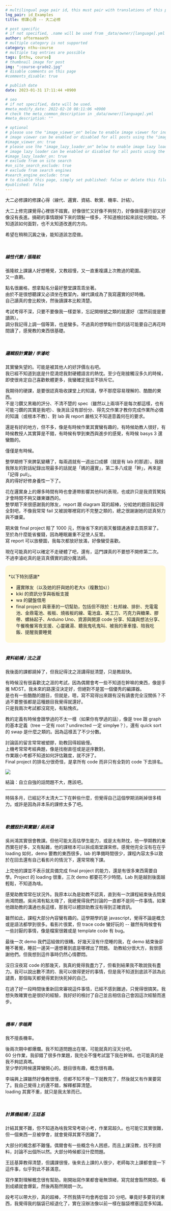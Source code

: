```yaml
---
# multilingual page pair id, this must pair with translations of this page. (This name must be unique)
lng_pair: id_Examples
title: 修課心得 -- 大二必修 

# post specific
# if not specified, .name will be used from _data/owner/[language].yml
author: aftermaaath
# multiple category is not supported
category: nthu-course 
# multiple tag entries are possible
tags: [nthu, course]
# thumbnail image for post
img: ":course-grade2.jpg"
# disable comments on this page
#comments_disable: true

# publish date
date: 2023-01-31 17:11:44 +0900

# seo
# if not specified, date will be used.
#meta_modify_date: 2022-02-10 08:11:06 +0900
# check the meta_common_description in _data/owner/[language].yml
#meta_description: ""

# optional
# please use the "image_viewer_on" below to enable image viewer for individual pages or posts (_posts/ or [language]/_posts folders).
# image viewer can be enabled or disabled for all posts using the "image_viewer_posts: true" setting in _data/conf/main.yml.
#image_viewer_on: true
# please use the "image_lazy_loader_on" below to enable image lazy loader for individual pages or posts (_posts/ or [language]/_posts folders).
# image lazy loader can be enabled or disabled for all posts using the "image_lazy_loader_posts: true" setting in _data/conf/main.yml.
#image_lazy_loader_on: true
# exclude from on site search
#on_site_search_exclude: true
# exclude from search engines
#search_engine_exclude: true
# to disable this page, simply set published: false or delete this file
#published: false
---
```


<!-- outline-start -->

大二必修課的修課心得（線代、邏實、資結、軟實、機率、計結）。

<!-- outline-end -->

大二上修完課覺得心裡很不踏實。好像很忙又好像不夠努力，好像做得還行卻又好像沒有長進。搞砸的事情跟掉下來的頭髮一樣多，不知道檢討起來該從何開始，不知道該如何面對，也不太知道改進的方向。

希望在稍稍沉澱之後，能知道該怎麼做。

<br>

##### 線性代數 / 張隆紋
張隆紋上課讓人好想睡覺，又教超慢，又一直重複講上次教過的範圍。<br>
又一直齁。

點名很嚴格，想拿點名分最好整堂課乖乖坐著。<br>
由於不是很想聽課又必須坐在教室內，線代課成為了我寫邏實的好時機。<br>
自己讀真的會比較快，然後讀課本比較清楚。

考試考得不深，只要不要像我一樣耍笨，忘記開根號之類的就還好（當然前提是要讀熟）。<br>
調分我記得上調一個等第，也是蠻多。不過真的想學點什麼的話可能要自己再花時間讀了，感覺教的東西很基礎。

<br>

##### 邏輯設計實驗 / 李濬屹
其實蠻失望的。可能是被其他人的好評價左右吧。<br>
我已經不知道到底是什麼澆熄我對硬體語言的熱忱。至少在剛接觸沒多久的時候，即使很肯定自己喜歡軟體更多，我蠻確定我並不排斥它。

我期待的硬課，是要很認真吸收課堂上的知識，學不那麼容易理解的、酷酷的東西。<br>
不是刁鑽又黑箱的評分、不清不楚的 spec（雖然以上兩項不是每次都這樣，也有可能刁鑽的其實是我吧）、後測且沒有部份分、得先交作業才教你完成作業所必備的知識（或根本不教）、對 lab 與 report 嚴格又不知道意義何在的要求。

還是有好的地方，但不多，像是有時候作業其實蠻有趣的，有時候助教人很好，有時候教授人其實算是不錯，有時候有學到東西與進步的感覺，有時候 basys 3 還蠻酷的。<br>

僅僅是有時候。

整學期修下來脾氣變糟了，每兩週就有一週出口成髒（就是有 lab 的那週）。我跟我隊友的對話紀錄出現最多的話就是「媽的邏實」，第二多八成是「幹」，再來是「記得 pull」。<br>
真的得好好修身養性一下了。

花在邏實身上的爆多時間有時也會連帶影響其他科的表現，也或許只是我資質駑鈍才會時間不夠又嫌東嫌西的。<br>
整學期下來很感謝我的隊友，report 跟 diagram 寫的超棒，分給她的題目我記得全對吧，不像我常常 fail 又被說哪裡寫的不完整之類的，總之很謝謝她的認真努力與不嫌棄。

期末做 final project 賠了 1000 元，然後省下來的兩天餐錢通通拿去買原翠了。至於為什麼能省餐錢，因為睡眠嚴重不足使人反胃。<br>
寫 report 可以放梗圖，我每次都放好放滿，好像蠻受喜歡。

現在可能真的可以確定不走硬體了吧，還有，這門課真的不要想不開修第二次。<br>
不過李濬屹真的是貨真價實的調分魔法師。

<div style="background-color:#FFF8D7; padding: 10px; border-radius: 10px;">
<p>*以下特別感謝*<br></p>
<ul>
    <li>邏實隊友（以及她的肝與她的老大s（複數加s））</li>
    <li>kiki 的資訊分享與板板支援</li>
    <li>wa 的鍵盤借用</li>
    <li>final project 與車車的一切幫助，包括但不限於：杜邦線、排針、充電電池、金鼎電池、板板、燒板板的線、電池盒、美工刀、巧克力與糖果、膠帶、螺絲起子、Arduino Uno、資源與開源 code 分享、知識與想法分享、午餐晚餐宵夜支援、心靈雞湯、聽我鬼吼鬼叫、被我的車車撞、陪我吃飯、提醒我要睡覺</li>
</ul>
</div>

<br>

##### 資料結構 / 沈之涯
我後面的課都蹺掉了，但我記得沈之涯講得挺清楚，只是教超快。

有時候沒有很喜歡沈之涯的考試，因為偶爾會考一些不知道在幹嘛的東西，像是手推 MDST。我未來的路還沒決定好，但絕對不是當一個優秀的編譯器。<br>
是也有一些酷酷的題目，但就是，嗯，寫不寫得出來跟有沒有讀書完全沒關係？不過不要整張都是這種題目我覺得就還好。<br>
只是我兩次考試都沒寫完，有點愧疚。

教的定義有時候會跟學過的不太一樣（如果你有學過的話），像是 tree 跟 graph 的基本定義（tree 一定有 root？undirected 一定 simpl~~y~~e？），還有 quick sort 的 swap 是什麼之類的。因為這樣丟了不少分數。

討論區的留言常常被塑膠，助教回得超級慢。<br>
上機考常常考經典題，像是找樹直徑或是逆序數對。<br>
作業跟小考都不知道如何評估難度，就不評了。<br>
Final project 的排名分很奇怪，是拿所有 code 而非只有全對的 code 下去排名。

![](https://i.imgur.com/20HaupJ.png)

結論：自立自強的話問題不大，應該吧。

<hr>

時隔多月，已經記不太清大二下在幹些什麼，但覺得自己這個學期消耗掉很多精力。或許是因為非本系的課修太多了吧。

<br>

##### 軟體設計與實驗 / 吳尚鴻
吳尚鴻其實很會教課。但他可能太高估學生能力，或是太有熱忱，他一學期教的東西實在好多，又有點雜，他的課根本可以拆成兩堂課來修。感覺他完全沒有在在乎 loading 如何，demo 要教的東西很多，lab 的準備時間很少，課程內容太多以致於在回去還有自己看影片的情況下，還常常晚下課。

上完他的課並不表示就具備完成 final project 的能力，還是有很多東西需要自學。Project 的 loading 很重，三次 demo 都要花不少時間。Lab 則是越到後面越輕鬆，不知道為啥。

感覺助教常常在狀況外。我原本以為是助教不認真，直到有一次課程結束後去問吳尚鴻問題。吳尚鴻有點太嗨了，我總覺得我們討論的一直都不是同一件事情。如果他跟助教的溝通也長這樣，那我可以體諒助教沒有得到正確資訊。

雖然如此，課程大部分內容蠻有趣的。這學期學的是 javascript，覺得不論是概念或是語法都學到很多。看影片很累，但 trace code 蠻好玩的 -- 雖然有時候會有一些討厭的事情，像是檔案很雜或是 template code 有 bug。

最後一次 demo 我們這組做的很糟。好幾天沒有什麼睡的我，在 demo 結束後卻睡不著覺，睡前一邊哭一邊想著到底是哪裡出了問題。
助教給分很大方，我很感謝他們。但我想到這件事時仍然心情鬱悶。

沒日沒夜寫 code 的那幾天，我真的覺得我盡力了，但看到結果我不敢說我有盡力。我可以說出數不清的、我可以做得更好的事情，但是我不知道到底該不該為此譴責，那個每天都覺得累到快死掉的自己。

在過了好一段時間後重新回來審視這件事情，已經不感到難過，只覺得很搞笑。我想失敗確實也是很好的經驗，我好好的檢討了自己並且相信自己會因這次經驗而進步。

<br>

##### 機率 / 李端興
我不擅長機率。

後兩次期中都爆爛。我不知道問題出在哪，可能就真的沒天分吧。<br>
60 分作業，我卻錯了很多作業題，我完全不懂考試當下我在幹嘛。也可能真的是我不夠認真嗎。<br>
至少學的時候還算蠻開心的。題目很有趣，概念很有趣。

李端興上課雖然好像教很慢，但都不知不覺一下就教完了，然後就又有作業要寫了。我自己覺得上的還不錯，解釋都算清楚。<br>
loading 其實不重，就只是我太笨而已。

<br>

##### 計算機結構 / 王廷基
計結其實不難，但不知道為啥我常常考砸小考，作業寫超久。也可能它其實很難，但一個東西一旦被學會，就會覺得其實不困難了。

大部分的概念都不難懂。偶爾會有一些概念令人困惑，而且上課沒教，找不到資料，討論不出個所以然。大部分時候都沒什麼問題。

王廷基算教得清楚，但講課很慢，後來去上課的人很少，老師每次上課都會提一下這件事，似乎對此不甚滿意。

寫作業對理解概念很有幫助。剛開始寫作業都會毫無頭緒，寫完就會豁然開朗，看到成績就會爆氣，然後再豁然開朗一次。

段考可以帶大抄，真的超棒，不然我猜平均會再低個 20 分吧。畢竟好多要背的東西，我覺得我的腦袋已經退化了，實在沒辦法像以前一樣在腦袋裡塞這麼多知識。
